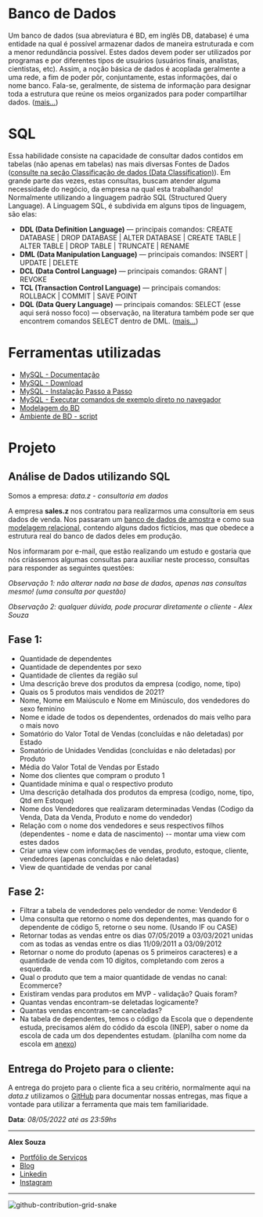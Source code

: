 # Banco de Dados

Um banco de dados (sua abreviatura é BD, em inglês DB, database) é uma entidade na qual é possível armazenar dados de maneira estruturada e com a menor redundância possível. Estes dados devem poder ser utilizados por programas e por diferentes tipos de usuários (usuários finais, analistas, cientistas, etc). Assim, a noção básica de dados é acoplada geralmente a uma rede, a fim de poder pôr, conjuntamente, estas informações, daí o nome banco. Fala-se, geralmente, de sistema de informação para designar toda a estrutura que reúne os meios organizados para poder compartilhar dados. ([mais...](https://blogdozouza.wordpress.com/dados/estruturados/banco-de-dados/))

# SQL
Essa habilidade consiste na capacidade de consultar dados contidos em tabelas (não apenas em tabelas) nas mais diversas Fontes de Dados ([consulte na seção Classificação de dados (Data Classification)](https://medium.com/blog-do-zouza/dos-dados-at%C3%A9-a-tomada-de-decis%C3%A3o-534f61abd3cb)). Em grande parte das vezes, estas consultas, buscam atender alguma necessidade do negócio, da empresa na qual esta trabalhando!
Normalmente utilizando a linguagem padrão SQL (Structured Query Language). A Linguagem SQL, é subdivida em alguns tipos de linguagem, são elas:
- **DDL (Data Definition Language)** — principais comandos: CREATE DATABASE | DROP DATABASE | ALTER DATABASE | CREATE TABLE | ALTER TABLE | DROP TABLE | TRUNCATE | RENAME
- **DML (Data Manipulation Language)** — principais comandos: INSERT | UPDATE | DELETE
- **DCL (Data Control Language)** — principais comandos: GRANT | REVOKE
- **TCL (Transaction Control Language)** — principais comandos: ROLLBACK | COMMIT | SAVE POINT
- **DQL (Data Query Language)** — principais comandos: SELECT (esse aqui será nosso foco) — observação, na literatura também pode ser que encontrem comandos SELECT dentro de DML. ([mais...](https://medium.com/@aasouzaconsult/sql-para-an%C3%A1lise-de-dados-2183f746f2e1))

# Ferramentas utilizadas
- [MySQL - Documentação](https://dev.mysql.com/doc/)
- [MySQL - Download](https://dev.mysql.com/downloads/mysql/)
- [MySQL - Instalação Passo a Passo](https://dicasdeprogramacao.com.br/como-instalar-o-mysql-no-windows/)
- [MySQL - Executar comandos de exemplo direto no navegador](https://www.w3schools.com/mysql/mysql_examples.asp)
- [Modelagem do BD](https://github.com/aasouzaconsult/banco-de-dados-para-analistas-e-cientistas-de-dados/blob/main/sales.z/1.%20Modelagem_BD_ERP.png)
- [Ambiente de BD - script](https://github.com/aasouzaconsult/banco-de-dados-para-analistas-e-cientistas-de-dados/blob/main/sales.z/1.%20Script_Criacao_BD_ERP.sql)

# Projeto

**Análise de Dados utilizando SQL**
-----------------------------------
Somos a empresa: *data.z - consultoria em dados*

A empresa **sales.z** nos contratou para realizarmos uma consultoria em seus dados de venda. Nos passaram um [banco de dados de amostra](https://github.com/aasouzaconsult/banco-de-dados-para-analistas-e-cientistas-de-dados/blob/main/sales.z/1.%20Script_Criacao_BD_ERP.sql) e como sua [modelagem relacional](https://github.com/aasouzaconsult/banco-de-dados-para-analistas-e-cientistas-de-dados/blob/main/sales.z/1.%20Modelagem_BD_ERP.png), contendo alguns dados fictícios, mas que obedece a estrutura real do banco de dados deles em produção.

Nos informaram por e-mail, que estão realizando um estudo e gostaria que nós criássemos algumas consultas para auxiliar neste processo, consultas para responder as seguintes questões: 

*Observação 1: não alterar nada na base de dados, apenas nas consultas mesmo! (uma consulta por questão)*

*Observação 2: qualquer dúvida, pode procurar diretamente o cliente - Alex Souza*

Fase 1:
-------
- Quantidade de dependentes
- Quantidade de dependentes por sexo
- Quantidade de clientes da região sul
- Uma descrição breve dos produtos da empresa (codigo, nome, tipo)
- Quais os 5 produtos mais vendidos de 2021?
- Nome, Nome em Maiúsculo e Nome em Minúsculo, dos vendedores do sexo feminino
- Nome e idade de todos os dependentes, ordenados do mais velho para o mais novo
- Somatório do Valor Total de Vendas (concluídas e não deletadas) por Estado
- Somatório de Unidades Vendidas (concluídas e não deletadas) por Produto
- Média do Valor Total de Vendas por Estado
- Nome dos clientes que compram o produto 1
- Quantidade mínima e qual o respectivo produto
- Uma descrição detalhada dos produtos da empresa (codigo, nome, tipo, Qtd em Estoque)
- Nome dos Vendedores que realizaram determinadas Vendas (Codigo da Venda, Data da Venda, Produto e nome do vendedor)
- Relação com o nome dos vendedores e seus respectivos filhos (dependentes - nome e data de nascimento) -- montar uma view com estes dados
- Criar uma view com informações de vendas, produto, estoque, cliente, vendedores (apenas concluídas e não deletadas)
- View de quantidade de vendas por canal

Fase 2:
-------
- Filtrar a tabela de vendedores pelo vendedor de nome: Vendedor 6
- Uma consulta que retorno o nome dos dependentes, mas quando for o dependente de código 5, retorne o seu nome. (Usando IF ou CASE)
- Retornar todas as vendas entre os dias 07/05/2019 a 03/03/2021 unidas com as todas as vendas entre os dias 11/09/2011 a 03/09/2012
- Retornar o nome do produto (apenas os 5 primeiros caracteres) e a quantidade de venda com 10 dígitos, completando com zeros a esquerda.
- Qual o produto que tem a maior quantidade de vendas no canal: Ecommerce?
- Existiram vendas para produtos em MVP - validação? Quais foram?
- Quantas vendas encontram-se deletadas logicamente?
- Quantas vendas encontram-se canceladas?
- Na tabela de dependentes, temos o código da Escola que o dependente estuda, precisamos além do códido da escola (INEP), saber o nome da escola de cada um dos dependentes estudam. (planilha com nome da escola em [anexo](https://github.com/aasouzaconsult/banco-de-dados-para-analistas-e-cientistas-de-dados/blob/main/Censo2020_inep.csv))

Entrega do Projeto para o cliente:
----------------------------------
A entrega do projeto para o cliente fica a seu critério, normalmente aqui na *data.z* utilizamos o [GitHub](https://github.com/aasouzaconsult/banco-de-dados-para-analistas-e-cientistas-de-dados/blob/main/sales.z/modelo_doc.md) para documentar nossas entregas, mas fique a vontade para utilizar a ferramenta que mais tem familiaridade.

**Data**: *08/05/2022 até as 23:59hs*

-----------
**Alex Souza**
- [Portfólio de Serviços](https://github.com/aasouzaconsult/Cientista-de-Dados)
- [Blog](https://medium.com/blog-do-zouza)
- [Linkedin](https://www.linkedin.com/in/alex-souza/)
- [Instagram](https://www.instagram.com/alexsouzamsc/)

------
![github-contribution-grid-snake](https://user-images.githubusercontent.com/29084827/164712340-6b03015f-a428-4731-b1b9-a5605de203b2.svg)
